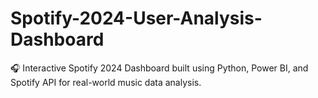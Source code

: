 # Spotify-2024-User-Analysis-Dashboard
🎧 Interactive Spotify 2024 Dashboard built using Python, Power BI, and Spotify API for real-world music data analysis.
